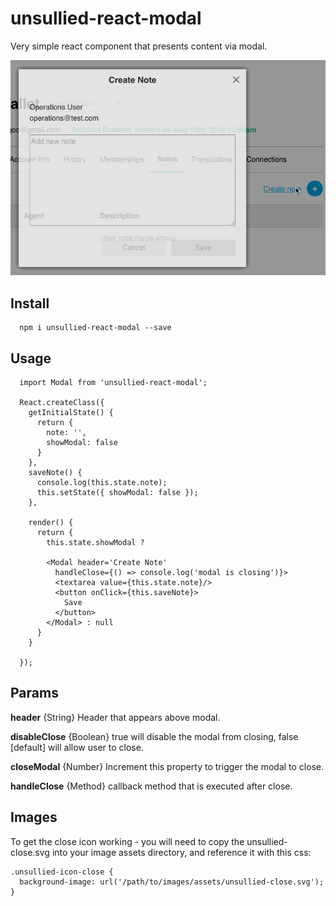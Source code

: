 # unsullied-react-modal

Very simple react component that presents content via modal.

![React Modal](https://github.com/the-unsullied/react-easy-modal/blob/demo/modaldemo.gif)


## Install
```
  npm i unsullied-react-modal --save
```

## Usage
```
  import Modal from 'unsullied-react-modal';
  
  React.createClass({
    getInitialState() {
      return {
        note: '',
        showModal: false
      }
    },
    saveNote() {
      console.log(this.state.note);
      this.setState({ showModal: false });
    },
    
    render() {
      return {
        this.state.showModal ?
        
        <Modal header='Create Note'
          handleClose={() => console.log('modal is closing')}>
          <textarea value={this.state.note}/>
          <button onClick={this.saveNote}>
            Save
          </button>
        </Modal> : null
      }
    }
  
  });
```
## Params

**header** {String} Header that appears above modal.

**disableClose** {Boolean} true will disable the modal from closing, false [default] will allow user to close.

**closeModal** {Number} Increment this property to trigger the modal to close.

**handleClose** {Method} callback method that is executed after close.


## Images
To get the close icon working - you will need to copy the unsullied-close.svg into your image assets directory, and reference it with this css:

```
.unsullied-icon-close {
  background-image: url('/path/to/images/assets/unsullied-close.svg');
}
```
